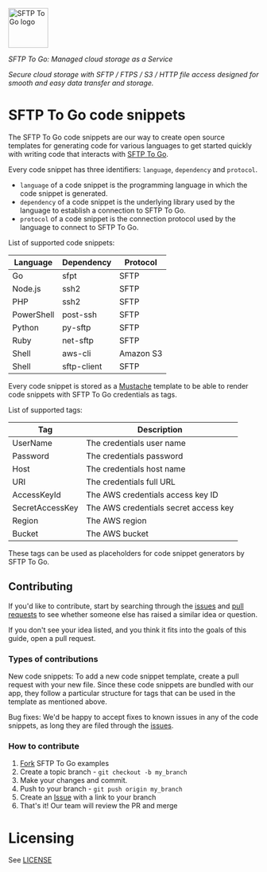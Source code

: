 <a href="https://sftptogo.com/"><img alt="SFTP To Go logo" src="https://sftptogo.com/images/logo.svg" height="80" /></a>

_SFTP To Go: Managed cloud storage as a Service_

*Secure cloud storage with SFTP / FTPS / S3 / HTTP file access designed for smooth and easy data transfer and storage.*

SFTP To Go code snippets
========================

The SFTP To Go code snippets are our way to create open source templates for generating code for various languages to get started quickly with writing code that interacts with [SFTP To Go][home].

Every code snippet has three identifiers: `language`, `dependency` and `protocol`. 

* `language` of a code snippet is the programming language in which the code snippet is generated.
* `dependency` of a code snippet is the underlying library used by the language to establish a connection to SFTP To Go.
* `protocol` of a code snippet is the connection protocol used by the language to connect to SFTP To Go.

List of supported code snippets:

| Language | Dependency | Protocol |
|----------|------------|----------|
| Go | sfpt | SFTP |
| Node.js | ssh2 | SFTP |
| PHP | ssh2 | SFTP |
| PowerShell | post-ssh | SFTP |
| Python | py-sftp | SFTP |
| Ruby | net-sftp | SFTP |
| Shell | aws-cli | Amazon S3 |
| Shell | sftp-client | SFTP |

Every code snippet is stored as a [Mustache](https://mustache.github.io/) template to be able to render code snippets with SFTP To Go credentials as tags.

List of supported tags:

| Tag | Description |
|-----|-------------|
| UserName | The credentials user name |
| Password | The credentials password |
| Host | The credentials host name |
| URI | The credentials full URL |
| AccessKeyId | The AWS credentials access key ID |
| SecretAccessKey | The AWS credentials secret access key |
| Region | The AWS region |
| Bucket | The AWS bucket |

These tags can be used as placeholders for code snippet generators by SFTP To Go.

## Contributing

If you'd like to contribute, start by searching through the [issues][is] and [pull requests][pr] to see whether someone else has raised a similar idea or question.

If you don't see your idea listed, and you think it fits into the goals of this guide, open a pull request.

### Types of contributions

New code snippets: To add a new code snippet template, create a pull request with your new file. Since these code snippets are bundled with our app, they follow a particular structure for tags that can be used in the template as mentioned above.

Bug fixes: We'd be happy to accept fixes to known issues in any of the code snippets, as long they are filed through the [issues][is].

### How to contribute

1. [Fork][fk] SFTP To Go examples
2. Create a topic branch - `git checkout -b my_branch`
3. Make your changes and commit.
4. Push to your branch - `git push origin my_branch`
6. Create an [Issue][is] with a link to your branch
7. That's it! Our team will review the PR and merge 

Licensing
=========

See [LICENSE](LICENSE)

[home]: https://sftptogo.com/
[fk]: https://help.github.com/forking/
[is]: https://github.com/crazyantlabs/sftptogo-examples/issues
[pr]: https://github.com/crazyantlabs/sftptogo-examples/pulls

